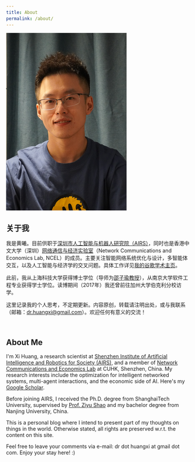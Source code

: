```yaml
---
title: About
permalink: /about/
---
```


![It's me.](/images/me.png)

## 关于我

我是黄曦。目前供职于[深圳市人工智能与机器人研究院（AIRS）](https://airs.cuhk.edu.cn)，同时也是香港中文大学（深圳）[网络通信与经济实验室](https://ncel.cuhk.edu.cn)（Network Communications and Economics Lab, NCEL）的成员。主要关注智能网络系统优化与设计，多智能体交互，以及人工智能与经济学的交叉问题。具体工作详见[我的谷歌学术主页](https://scholar.google.com/citations?user=_BRMr6cAAAAJ)。

此前，我从上海科技大学获得博士学位（导师为[邵子瑜教授](https://faculty.sist.shanghaitech.edu.cn/faculty/shaozy/home.html)），从南京大学软件工程专业获得学士学位。读博期间（2017年）我还曾前往加州大学伯克利分校访学。

这里记录我的个人思考，不定期更新。内容原创，转载请注明出处，或与我联系（邮箱：dr.huangxi@gmail.com）。欢迎任何有意义的交流！ 

<br>


## About Me

I'm Xi Huang, a research scientist at [Shenzhen Institute of Artificial Intelligence and Robotics for Society (AIRS)](https://airs.cuhk.edu.cn), and a member of [Network Communications and Economics Lab](https://ncel.cuhk.edu.cn) at CUHK, Shenzhen, China. My research interests include the optimization for intelligent networked systems, multi-agent interactions, and the economic side of AI. Here's my [Google Scholar](https://scholar.google.com/citations?user=_BRMr6cAAAAJ).  

Before joining AIRS, I received the Ph.D. degree from ShanghaiTech University, supervised by [Prof. Ziyu Shao](https://faculty.sist.shanghaitech.edu.cn/faculty/shaozy/home.html) and my bachelor degree from Nanjing University, China. 

This is a personal blog where I intend to present part of my thoughts on things in the world. Otherwise stated, all rights are preserved w.r.t. the content on this site. 

Feel free to leave your comments via e-mail: dr dot huangxi at gmail dot com. Enjoy your stay here! :)


<script>
    (function(){
        var elems = document.getElementsByClassName("view");
        elems[elems.length-1].remove();
    })();
</script>